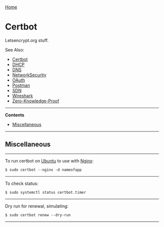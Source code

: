 [Home](Readme.md)
# Certbot

Letsencrypt.org stuff.

See Also:

  - [Certbot](Certbot.md)
  - [DHCP](DHCP.md)
  - [DNS](DNS.md)
  - [NetworkSecurity](NetworkSecurity.md)
  - [OAuth](OAuth.md)
  - [Postman](Postman.md)
  - [SDN](SDN.md)
  - [Wireshark](Wireshark.md)
  - [Zero-Knowledge-Proof](ZNP.md)

---

**Contents**

- [Miscellaneous](Certbot.md#miscellaneous)

---

## Miscellaneous

---

To run certbot on [Ubuntu](Ubuntu.md) to use with [Nginx](Nginx.md):

    $ sudo certbot --nginx -d nameofapp

---

To check status:

    $ sudo systemctl status certbot.timer

---

Dry run for renewal, simulating:

    $ sudo certbot renew --dry-run

---